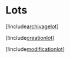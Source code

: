 # Lots

[!include[archivagelot](lots.archivagelot.autogen.md)]

[!include[creationlot](lots.creationlot.autogen.md)]

[!include[modificationlot](lots.modificationlot.autogen.md)]





































































